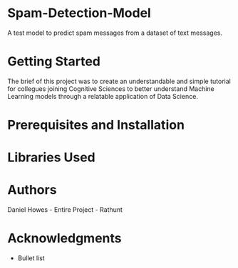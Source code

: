 # Spam-Detection-Model
A test model to predict spam messages from a dataset of text messages.

# Getting Started
The brief of this project was to create an understandable and simple tutorial for collegues joining Cognitive Sciences to better understand Machine Learning models through a relatable application of Data Science.

# Prerequisites and Installation
# Libraries Used 
# Authors
Daniel Howes - Entire Project - Rathunt 
# Acknowledgments 
* Bullet list
